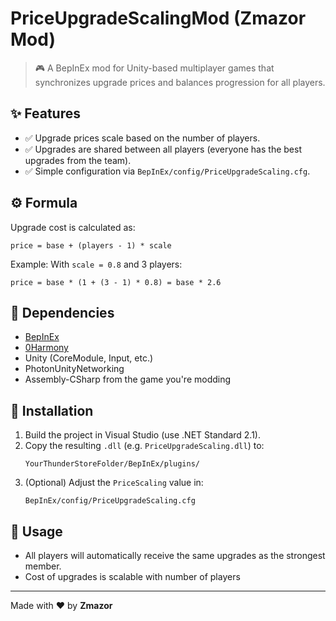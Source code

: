 
# PriceUpgradeScalingMod (Zmazor Mod)

> 🎮 A BepInEx mod for Unity-based multiplayer games that synchronizes upgrade prices and balances progression for all players.

## ✨ Features

- ✅ Upgrade prices scale based on the number of players.
- ✅ Upgrades are shared between all players (everyone has the best upgrades from the team).
- ✅ Simple configuration via `BepInEx/config/PriceUpgradeScaling.cfg`.

## ⚙️ Formula

Upgrade cost is calculated as:

```
price = base + (players - 1) * scale
```

Example: With `scale = 0.8` and 3 players:
```
price = base * (1 + (3 - 1) * 0.8) = base * 2.6
```

## 🧩 Dependencies

- [BepInEx](https://github.com/BepInEx/BepInEx)
- [0Harmony](https://github.com/pardeike/Harmony)
- Unity (CoreModule, Input, etc.)
- PhotonUnityNetworking
- Assembly-CSharp from the game you're modding

## 🔧 Installation

1. Build the project in Visual Studio (use .NET Standard 2.1).
2. Copy the resulting `.dll` (e.g. `PriceUpgradeScaling.dll`) to:
   ```
   YourThunderStoreFolder/BepInEx/plugins/
   ```
3. (Optional) Adjust the `PriceScaling` value in:
   ```
   BepInEx/config/PriceUpgradeScaling.cfg
   ```

## 🧪 Usage
- All players will automatically receive the same upgrades as the strongest member.
- Cost of upgrades is scalable with number of players

---

Made with ❤️ by **Zmazor**
